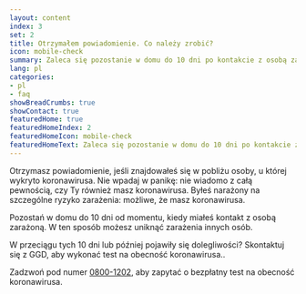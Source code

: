 ```yaml
---
layout: content
index: 3
set: 2
title: Otrzymałem powiadomienie. Co należy zrobić?
icon: mobile-check
summary: Zaleca się pozostanie w domu do 10 dni po kontakcie z osobą zarażoną. Masz dolegliwości? Wykonaj więc test na obecność koronawirusa.
lang: pl
categories:
- pl
- faq
showBreadCrumbs: true
showContact: true
featuredHome: true
featuredHomeIndex: 2
featuredHomeIcon: mobile-check
featuredHomeText: Zaleca się pozostanie w domu do 10 dni po kontakcie z osobą zarażoną. Masz dolegliwości? Wykonaj więc test na obecność koronawirusa.
---
```


Otrzymasz powiadomienie, jeśli znajdowałeś się w pobliżu osoby, u której wykryto koronawirusa. Nie wpadaj w panikę: nie wiadomo z całą pewnością, czy Ty również masz koronawirusa. Byłeś narażony na szczególne ryzyko zarażenia: możliwe, że masz koronawirusa. 

Pozostań w domu do 10 dni od momentu, kiedy miałeś kontakt z osobą zarażoną. W ten sposób możesz uniknąć zarażenia innych osób.

W przeciągu tych 10 dni lub później pojawiły się dolegliwości? Skontaktuj się z GGD, aby wykonać test na obecność koronawirusa..

Zadzwoń pod numer [0800-1202](tel:+318001202), aby zapytać o bezpłatny test na obecność koronawirusa.
